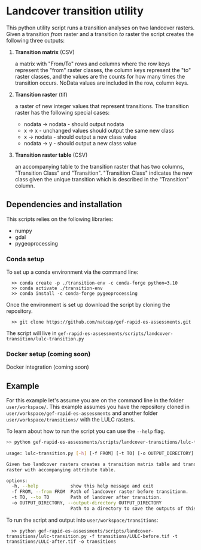 # Landcover transition utility
This python utility script runs a transition analyses on two landcover rasters.
Given a transition _from_ raster and a transition _to_ raster the script
creates the following three outputs:

1. **Transition matrix** (CSV)

    a matrix with "From/To" rows and columns
    where the row keys represent the "from" raster classes, the column
    keys represent the "to" raster classes, and the values are the
    counts for how many times the transition occurs. NoData values are
    included in the row, column keys.

2. **Transition raster** (tif)

    a raster of new integer values that represent transitions. The transition
    raster has the following special cases:

    - nodata -> nodata - should output nodata
    - x -> x - unchanged values should output the same new class
    - x -> nodata  - should output a new class value
    - nodata -> y - should output a new class value

3. **Transition raster table** (CSV)

    an accompanying table to the transition raster that has two columns,
    "Transition Class" and "Transition".  "Transition Class" indicates the new
    class given the unique transition which is described in the "Transition"
    column.

## Dependencies and installation
This scripts relies on the following libraries:
  - numpy
  - gdal
  - pygeoprocessing

### Conda setup
To set up a conda environment via the command line:
```
  >> conda create -p ./transition-env -c conda-forge python=3.10
  >> conda activate ./transition-env
  >> conda install -c conda-forge pygeoprocessing
```
Once the environment is set up download the script by cloning the repository.

`  >> git clone https://github.com/natcap/gef-rapid-es-assessments.git`

The script will live in `gef-rapid-es-assessments/scripts/landcover-transition/lulc-transition.py`

### Docker setup (coming soon)
Docker integration (coming soon)

## Example
For this example let's assume you are on the command line in the folder
`user/workspace/`. This example assumes you have the repository cloned in
`user/workspace/gef-rapid-es-assessments` and another folder
`user/workspace/transitions/` with the LULC rasters.

To learn about how to run the script you can use the `--help` flag.

```bash
>> python gef-rapid-es-assessments/scripts/landcover-transitions/lulc-transition.py --help
  
usage: lulc-transition.py [-h] [-f FROM] [-t TO] [-o OUTPUT_DIRECTORY]

Given two landcover rasters creates a transition matrix table and transition
raster with accompanying attribute table.

options:
  -h, --help            show this help message and exit
  -f FROM, --from FROM  Path of landcover raster before transitionm.
  -t TO, --to TO        Path of landover after transition.
  -o OUTPUT_DIRECTORY, --output-directory OUTPUT_DIRECTORY
                        Path to a directory to save the outputs of this script.
```

To run the script and output into `user/workspace/transitions`:

`  >> python gef-rapid-es-assessments/scripts/landcover-transitions/lulc-transition.py -f transitions/LULC-before.tif -t transitions/LULC-after.tif -o transitions`

